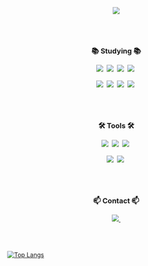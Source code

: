 <div align="center">
  <img src="https://github.com/IcedCafeMocha/IcedCafeMocha/assets/162860613/20583835-b28f-4107-9526-f6a24a56dbf9"/>
</div>

<br>
<br>
<br>

<h3 align="center">📚 Studying 📚</h3>
<div align="center">
  <img src="https://img.shields.io/badge/Vue.js-4FC08D.svg?&style=for-the-badge&logo=Vue.js&logoColor=white"/>&nbsp
  <img src="https://img.shields.io/badge/javascript-F7DF1E.svg?style=for-the-badge&logo=javascript&logoColor=20232a" />&nbsp
  <img src="https://img.shields.io/badge/html5-E34F26.svg?style=for-the-badge&logo=html5&logoColor=white" />&nbsp
  <img src="https://img.shields.io/badge/css3-1572B6.svg?style=for-the-badge&logo=css3&logoColor=white" />&nbsp
</div>

<br>

<div align="center">
  <img src="https://img.shields.io/badge/java-007396?style=for-the-badge&logo=OpenJDK&logoColor=white">&nbsp
  <img src="https://img.shields.io/badge/Spring-6DB33F?style=for-the-badge&logo=Spring&logoColor=white">&nbsp
  <img src="https://img.shields.io/badge/springboot-6DB33F?style=for-the-badge&logo=springboot&logoColor=white">&nbsp
  <img src="https://img.shields.io/badge/MySQL-4479A1?style=for-the-badge&logo=MySQL&logoColor=white">&nbsp
</div>

<br>
<br>
<br>

<h3 align="center">🛠 Tools 🛠</h3>
<div align="center">
  <img src="https://img.shields.io/badge/git-F05033.svg?style=for-the-badge&logo=git&logoColor=white" />&nbsp
  <img src="https://img.shields.io/badge/github-181717.svg?style=for-the-badge&logo=github&logoColor=white" />&nbsp
  <img src="https://img.shields.io/badge/Notion-F3F3F3.svg?style=for-the-badge&logo=notion&logoColor=black" />&nbsp
</div>

<br>

<div align="center">
  <img src="https://img.shields.io/badge/VSCode-2C2C32.svg?style=for-the-badge&logo=visual-studio-code&logoColor=22ABF3" />&nbsp
  <img src="https://img.shields.io/badge/Eclipse-2C2255.svg?style=for-the-badge&logo=eclipseide&logoColor=white" />&nbsp
</div>

<br>
<br>
<br>

<h3 align="center">📫 Contact 📫</h3>
<div align="center">
  <a href="mailto:1116cafemocha@gmail.com">
    <img
      src="https://img.shields.io/badge/1116cafemocha@gmail.com-D14836?style=for-the-badge&logo=gmail&logoColor=white"/>&nbsp
  </a>
</div>

<br>
<br>
<br>

[![Top Langs](https://github-readme-stats.vercel.app/api/top-langs/?username=IcedCafeMocha)](https://github.com/anuraghazra/github-readme-stats)

